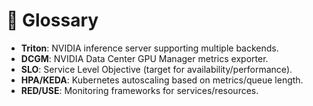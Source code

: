 # 📖 Glossary

- **Triton**: NVIDIA inference server supporting multiple backends.
- **DCGM**: NVIDIA Data Center GPU Manager metrics exporter.
- **SLO**: Service Level Objective (target for availability/performance).
- **HPA/KEDA**: Kubernetes autoscaling based on metrics/queue length.
- **RED/USE**: Monitoring frameworks for services/resources.

